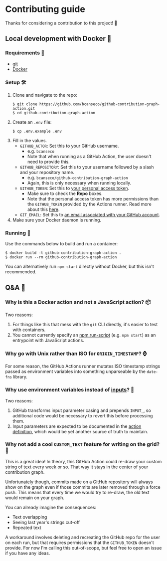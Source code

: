 # Contributing guide

Thanks for considering a contribution to this project! 🙏

## Local development with Docker 🐳

### Requirements 📝

* [git](https://git-scm.com)
* [Docker](https://docs.docker.com/get-docker/)

### Setup 🛠

1. Clone and navigate to the repo:
   ```console
   $ git clone https://github.com/bcanseco/github-contribution-graph-action.git
   $ cd github-contribution-graph-action
   ```
1. Create an `.env` file:
   ```console
   $ cp .env.example .env
   ```
1. Fill in the values.
   * `GITHUB_ACTOR`: Set this to your GitHub username.
     * e.g. `bcanseco`
     * Note that when running as a GitHub Action, the user doesn't need to provide this.
   * `GITHUB_REPOSITORY`: Set this to your username followed by a slash and your repository name.
     * e.g. `bcanseco/github-contribution-graph-action`
     * Again, this is only necessary when running locally.
   * `GITHUB_TOKEN`: Set this to [your personal access token](https://help.github.com/en/github/authenticating-to-github/creating-a-personal-access-token-for-the-command-line).
     * Make sure to check the **Repo** boxes.
     * Note that the personal access token has more permissions than the `GITHUB_TOKEN` provided by the Actions runner. Read more about this [here](https://help.github.com/en/actions/configuring-and-managing-workflows/authenticating-with-the-github_token#permissions-for-the-github_token).
   * `GIT_EMAIL`: Set this to [an email associated with your GitHub account](https://github.com/settings/emails).
1. Make sure your Docker daemon is running.

### Running 👟

Use the commands below to build and run a container:

```console
$ docker build -t github-contribution-graph-action .
$ docker run --rm github-contribution-graph-action
```

You can alternatively run `npm start` directly without Docker, but this isn't recommended.

## Q&A 🤔

### Why is this a Docker action and not a JavaScript action? 📦

Two reasons:

1. For things like this that mess with the `git` CLI directly, it's easier to test with containers.
1. You cannot currently specify an [npm run-script](https://docs.npmjs.com/cli/run-script) (e.g. `npm start`) as an entrypoint with JavaScript actions.

### Why go with Unix rather than ISO for `ORIGIN_TIMESTAMP`? ⌚

For some reason, the GitHub Actions runner mutates ISO timestamp strings passed as environment variables into something unparseable by the `date-fns` library.

### Why use environment variables instead of [inputs][inputs]? 🔌

[inputs]: https://help.github.com/en/actions/creating-actions/metadata-syntax-for-github-actions#inputs

Two reasons:

1. GitHub transforms input parameter casing and prepends `INPUT_`, so additional code would be necessary to revert this before processing them.
1. Input parameters are expected to be documented in the [action definition](../action.yml), which would be yet another source of truth to maintain.

### Why not add a cool `CUSTOM_TEXT` feature for writing on the grid? 🎨

This is a great idea! In theory, this GitHub Action could re-draw your custom string of text every week or so. That way it stays in the center of your contribution graph.

Unfortunately though, commits made on a GitHub repository will always show on the graph even if those commits are later removed through a force push. This means that every time we would try to re-draw, the old text would remain on your graph.

You can already imagine the consequences:

* Text overlapping
* Seeing last year's strings cut-off
* Repeated text

A workaround involves deleting and recreating the GitHub repo for the user on each run, but that requires permissions that the `GITHUB_TOKEN` doesn't provide. For now I'm calling this out-of-scope, but feel free to open an issue if you have any ideas.
